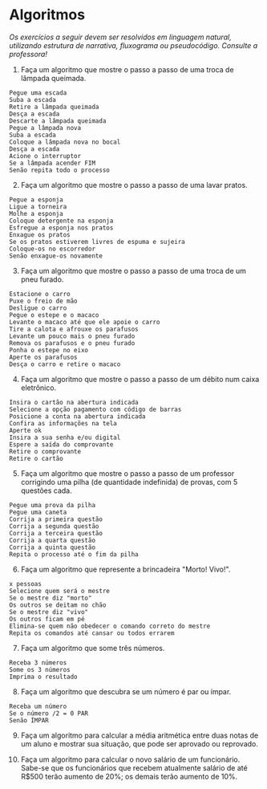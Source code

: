 # Algoritmos

_Os exercícios a seguir devem ser resolvidos em linguagem natural, utilizando estrutura de narrativa, fluxograma ou pseudocódigo. Consulte a professora!_

1. Faça um algoritmo que mostre o passo a passo de uma troca de lâmpada queimada.
```
Pegue uma escada
Suba a escada
Retire a lâmpada queimada
Desça a escada
Descarte a lâmpada queimada
Pegue a lâmpada nova
Suba a escada
Coloque a lâmpada nova no bocal
Desça a escada 
Acione o interruptor
Se a lâmpada acender FIM
Senão repita todo o processo
```
2. Faça um algoritmo que mostre o passo a passo de uma lavar pratos.
```
Pegue a esponja
Ligue a torneira
Molhe a esponja
Coloque detergente na esponja
Esfregue a esponja nos pratos
Enxague os pratos
Se os pratos estiverem livres de espuma e sujeira
Coloque-os no escorredor
Senão enxague-os novamente
```
3. Faça um algoritmo que mostre o passo a passo de uma troca de um pneu furado.
```
Estacione o carro
Puxe o freio de mão
Desligue o carro
Pegue o estepe e o macaco
Levante o macaco até que ele apoie o carro
Tire a calota e afrouxe os parafusos
Levante um pouco mais o pneu furado
Remova os parafusos e o pneu furado
Ponha o estepe no eixo
Aperte os parafusos
Desça o carro e retire o macaco
```
4. Faça um algoritmo que mostre o passo a passo de um débito num caixa eletrônico.
```
Insira o cartão na abertura indicada
Selecione a opção pagamento com código de barras
Posicione a conta na abertura indicada
Confira as informações na tela
Aperte ok
Insira a sua senha e/ou digital
Espere a saída do comprovante
Retire o comprovante
Retire o cartão
```
5. Faça um algoritmo que mostre o passo a passo de um professor corrigindo uma pilha (de quantidade indefinida) de provas, com 5 questões cada.
```
Pegue uma prova da pilha
Pegue uma caneta
Corrija a primeira questão
Corrija a segunda questão
Corrija a terceira questão
Corrija a quarta questão
Corrija a quinta questão
Repita o processo até o fim da pilha
```
6. Faça um algoritmo que represente a brincadeira "Morto! Vivo!".
```
x pessoas
Selecione quem será o mestre
Se o mestre diz "morto"
Os outros se deitam no chão
Se o mestre diz "vivo"
Os outros ficam em pé
Elimina-se quem não obedecer o comando correto do mestre
Repita os comandos até cansar ou todos errarem
```
7. Faça um algoritmo que some três números.
```
Receba 3 números
Some os 3 números
Imprima o resultado
```
8. Faça um algoritmo que descubra se um número é par ou ímpar.
```
Receba um número
Se o número /2 = 0 PAR
Senão ÍMPAR
```
9. Faça um algoritmo para calcular a média aritmética entre duas notas de um aluno e mostrar sua situação, que pode ser aprovado ou reprovado.

10. Faça um algoritmo para calcular o novo salário de um funcionário. Sabe-se que os funcionários que recebem atualmente salário de até R$500 terão aumento de 20%; os demais terão aumento de 10%.
